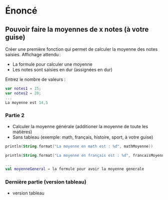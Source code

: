 # Énoncé 

## Pouvoir faire la moyennes de x notes (à votre guise)

Créer une première fonction qui permet de calculer la moyenne des notes saisies. Affichage attendu : 

- La formule pour calculer une moyenne
- Les notes sont saisies en dur (assignées en dur)

Entrez le nombre de valeurs :  

```kt
var notes1 = 15;
var notes2 = 20;
...
La moyenne est 14,5 
```

### Partie 2
- Calculer la moyenne générale (additioner la moyenne de toute les matières)
- Sans tableau (exemple: math, français, histoire, sport, à votre guise)

```kt
println(String.format("La moyenne en math est : %d", mathMoyenne))

println(String.format("La moyenne en français est : %d", francaisMoyenne))

...
val moyenneGeneral = la formule pour avoir la moyenne generale
```

### Dernière partie (version tableau)
- version tableau
